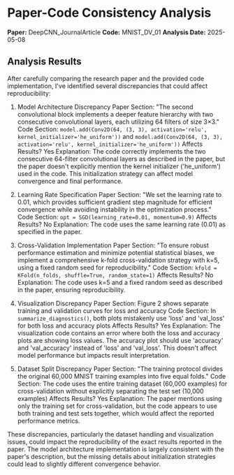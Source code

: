 # Paper-Code Consistency Analysis

**Paper:** DeepCNN_JournalArticle
**Code:** MNIST_DV_01
**Analysis Date:** 2025-05-08

## Analysis Results

After carefully comparing the research paper and the provided code implementation, I've identified several discrepancies that could affect reproducibility:

1. Model Architecture Discrepancy
   Paper Section: "The second convolutional block implements a deeper feature hierarchy with two consecutive convolutional layers, each utilizing 64 filters of size 3×3."
   Code Section: `model.add(Conv2D(64, (3, 3), activation='relu', kernel_initializer='he_uniform'))` and `model.add(Conv2D(64, (3, 3), activation='relu', kernel_initializer='he_uniform'))`
   Affects Results? Yes
   Explanation: The code correctly implements the two consecutive 64-filter convolutional layers as described in the paper, but the paper doesn't explicitly mention the kernel initializer ('he_uniform') used in the code. This initialization strategy can affect model convergence and final performance.

2. Learning Rate Specification
   Paper Section: "We set the learning rate to 0.01, which provides sufficient gradient step magnitude for efficient convergence while avoiding instability in the optimization process."
   Code Section: `opt = SGD(learning_rate=0.01, momentum=0.9)`
   Affects Results? No
   Explanation: The code uses the same learning rate (0.01) as specified in the paper.

3. Cross-Validation Implementation
   Paper Section: "To ensure robust performance estimation and minimize potential statistical biases, we implement a comprehensive k-fold cross-validation strategy with k=5, using a fixed random seed for reproducibility."
   Code Section: `kfold = KFold(n_folds, shuffle=True, random_state=1)`
   Affects Results? No
   Explanation: The code uses k=5 and a fixed random seed as described in the paper, ensuring reproducibility.

4. Visualization Discrepancy
   Paper Section: Figure 2 shows separate training and validation curves for loss and accuracy
   Code Section: In `summarize_diagnostics()`, both plots mistakenly use 'loss' and 'val_loss' for both loss and accuracy plots
   Affects Results? Yes
   Explanation: The visualization code contains an error where both the loss and accuracy plots are showing loss values. The accuracy plot should use 'accuracy' and 'val_accuracy' instead of 'loss' and 'val_loss'. This doesn't affect model performance but impacts result interpretation.

5. Dataset Split Discrepancy
   Paper Section: "The training protocol divides the original 60,000 MNIST training examples into five equal folds."
   Code Section: The code uses the entire training dataset (60,000 examples) for cross-validation without explicitly separating the test set (10,000 examples)
   Affects Results? Yes
   Explanation: The paper mentions using only the training set for cross-validation, but the code appears to use both training and test sets together, which would affect the reported performance metrics.

These discrepancies, particularly the dataset handling and visualization issues, could impact the reproducibility of the exact results reported in the paper. The model architecture implementation is largely consistent with the paper's description, but the missing details about initialization strategies could lead to slightly different convergence behavior.